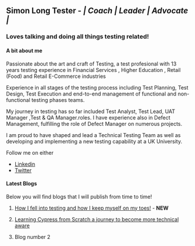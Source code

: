 ## Simon Long Tester - <i>| Coach | Leader | Advocate | </i>

### Loves talking and doing all things testing related!  

#### A bit about me

Passionate about the art and craft of Testing, a test profesional with 13 years testing experience in Financial Services , Higher Education , Retail (Food) and Retail E-Commerce industries

Experience in all stages of the testing process including Test Planning, Test Design, Test Execution and end-to-end management of functional and non-functional testing phases teams.

My journey in testing has so far included Test Analyst, Test Lead, UAT Manager ,Test & QA Manager.roles.  I have experience also in Defect Management, fulfilling the role of Defect Manager on numerous projects.

I am proud to have shaped and lead a Technical Testing Team  as well as developing and implementing a new testing capability at a UK University. 
 
Follow me on either
* [Linkedin](https://www.linkedin.com/in/simonlongtester)
* [Twitter](https://twitter.com/simonlongtester)


#### Latest Blogs

Below you will find blogs that I will publish from time to time!  

1. [How I fell into testing and how I keep myself on my toes!](blog2) - <B>NEW</B>

2. [Learning Cypress from Scratch  a journey to become more technical aware](blog1)

3. Blog number 2


